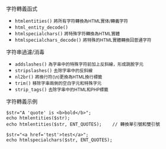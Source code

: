 字符轉義函式
- `htmlentities()` <small>將所有字符轉換為HTML實体/轉義字符</small>
- `html_entity_decode()`
- `htmlspecialchars()` <small>將特殊字符轉換為HTML實體</small>
- `htmlspecialchars_decode()` <small>將特殊的HTML實體轉換回普通字符</small>

字符串過濾/消毒
- `addslashes()` <small>為字串中的特殊字符前加上反斜線，形成跳脫字元</small>
- `stripslashes()` <small>去除字串中的反斜線</small>
- `nl2br()` <small>將換行符(\n)更換為HTML換行標籤</small>
- `trim()`  <small>移除字串兩側的空白字元和特殊字元</small>
- `strip_tags()` <small>去除字串中的HTML和PHP標籤</small>

字符轉義示例
```
$str="A 'quote' is <b>bold</b>";
echo htmlentities($str);
echo htmlentities($str, ENT_QUOTES);	// 轉換單引號和雙引號
```

```
$str="<a href='test'>test</a>";
echo htmlspecialchars($str, ENT_QUOTES);
```
